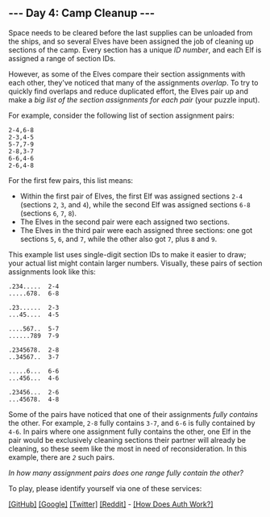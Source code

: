 ## --- Day 4: Camp Cleanup ---

Space needs to be cleared before the last supplies can be unloaded from
the ships, and so several Elves have been assigned the job of cleaning
up sections of the camp. Every section has a unique *ID number*, and
each Elf is assigned a range of section IDs.

However, as some of the Elves compare their section assignments with
each other, they've noticed that many of the assignments *overlap*. To
try to quickly find overlaps and reduce duplicated effort, the Elves
pair up and make a *big list of the section assignments for each pair*
(your puzzle input).

For example, consider the following list of section assignment pairs:

    2-4,6-8
    2-3,4-5
    5-7,7-9
    2-8,3-7
    6-6,4-6
    2-6,4-8

For the first few pairs, this list means:

- Within the first pair of Elves, the first Elf was assigned sections
  `2-4` (sections `2`, `3`, and `4`), while the second Elf was assigned
  sections `6-8` (sections `6`, `7`, `8`).
- The Elves in the second pair were each assigned two sections.
- The Elves in the third pair were each assigned three sections: one got
  sections `5`, `6`, and `7`, while the other also got `7`, plus `8` and
  `9`.

This example list uses single-digit section IDs to make it easier to
draw; your actual list might contain larger numbers. Visually, these
pairs of section assignments look like this:

    .234.....  2-4
    .....678.  6-8

    .23......  2-3
    ...45....  4-5

    ....567..  5-7
    ......789  7-9

    .2345678.  2-8
    ..34567..  3-7

    .....6...  6-6
    ...456...  4-6

    .23456...  2-6
    ...45678.  4-8

Some of the pairs have noticed that one of their assignments *fully
contains* the other. For example, `2-8` fully contains `3-7`, and `6-6`
is fully contained by `4-6`. In pairs where one assignment fully
contains the other, one Elf in the pair would be exclusively cleaning
sections their partner will already be cleaning, so these seem like the
most in need of reconsideration. In this example, there are *`2`* such
pairs.

*In how many assignment pairs does one range fully contain the other?*

To play, please identify yourself via one of these services:

[\[GitHub\]](/auth/github) [\[Google\]](/auth/google)
[\[Twitter\]](/auth/twitter) [\[Reddit\]](/auth/reddit) <span
class="quiet">- [\[How Does Auth Work?\]](/about#faq_auth)</span>

</div>
